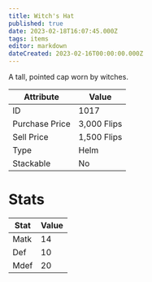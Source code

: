 ```yaml
---
title: Witch's Hat
published: true
date: 2023-02-18T16:07:45.000Z
tags: items
editor: markdown
dateCreated: 2023-02-16T00:00:00.000Z
---
```


A tall, pointed cap worn by witches.

|Attribute|Value|
|-|-|
|ID|1017|
|Purchase Price|3,000 Flips|
|Sell Price|1,500 Flips|
|Type|Helm|
|Stackable|No|

# Stats
|Stat|Value|
|-|-|
|Matk|14|
|Def|10|
|Mdef|20|
